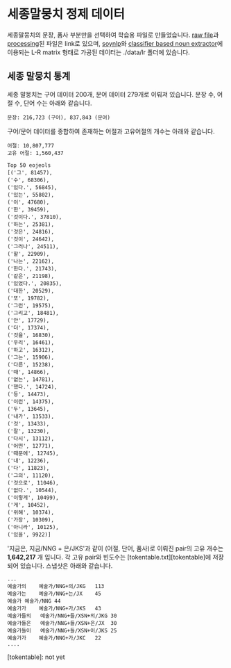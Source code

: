# 세종말뭉치 정제 데이터

세종말뭉치의 문장, 품사 부분만을 선택하여 학습용 파일로 만들었습니다. [raw file][rawfile]과 [processing][processedfile]된 파일은 link로 있으며, [soynlp][soynlp]와 [classifier based noun extractor][cbne]에 이용되는 L-R matrix 형태로 가공된 데이터는 ./data/lr 폴더에 있습니다. 

## 세종 말뭉치 통계

세종 말뭉치는 구어 데이터 200개, 문어 데이터 279개로 이뤄져 있습니다. 문장 수, 어절 수, 단어 수는 아래와 같습니다. 

    문장: 216,723 (구어), 837,843 (문어)
    
구어/문어 데이터를 종합하여 존재하는 어절과 고유어절의 개수는 아래와 같습니다. 

    어절: 10,807,777
    고유 어절: 1,560,437

    Top 50 eojeols
    [('그', 81457),
    ('수', 68306),
    ('있다.', 56845),
    ('있는', 55802),
    ('이', 47680),
    ('한', 39459),
    ('것이다.', 37810),
    ('하는', 25381),
    ('것은', 24816),
    ('것이', 24642),
    ('그러나', 24511),
    ('할', 22909),
    ('나는', 22162),
    ('한다.', 21743),
    ('같은', 21198),
    ('있었다.', 20835),
    ('대한', 20529),
    ('또', 19782),
    ('그런', 19575),
    ('그리고', 18481),
    ('안', 17729),
    ('더', 17374),
    ('것을', 16830),
    ('우리', 16461),
    ('하고', 16312),
    ('그는', 15906),
    ('다른', 15238),
    ('때', 14866),
    ('없는', 14781),
    ('했다.', 14724),
    ('등', 14473),
    ('이런', 14375),
    ('두', 13645),
    ('내가', 13533),
    ('것', 13433),
    ('잘', 13230),
    ('다시', 13112),
    ('어떤', 12771),
    ('때문에', 12745),
    ('내', 12236),
    ('다', 11823),
    ('그의', 11120),
    ('것으로', 11046),
    ('없다.', 10544),
    ('이렇게', 10499),
    ('게', 10452),
    ('위해', 10374),
    ('가장', 10309),
    ('아니라', 10125),
    ('있을', 9922)]

'지금은, 지금/NNG + 은/JKS'과 같이 (어절, 단어, 품사)로 이뤄진 pair의 고유 개수는 **1,642,217** 개 입니다. 각 고유 pair와 빈도수는 [tokentable.txt][tokentable]에 저장되어 있습니다. 스냅샷은 아래와 같습니다. 

    ...
    예술가의	예술가/NNG+의/JKG	113
    예술가는	예술가/NNG+는/JX	45
    예술가	예술가/NNG	44
    예술가가	예술가/NNG+가/JKS	43
    예술가들의	예술가/NNG+들/XSN+의/JKG	30
    예술가들은	예술가/NNG+들/XSN+은/JX	30
    예술가들이	예술가/NNG+들/XSN+이/JKS	25
    예술가가	예술가/NNG+가/JKC	22
    ....


[rawfile]: notyet
[processedfile]: notyet
[soynlp]: https://github.com/lovit/soynlp
[cbne]: https://github.com/lovit/classifier_based_noun_extractor
[tokentable]: not yet